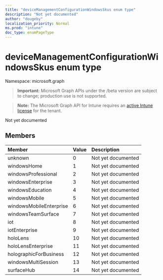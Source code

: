 ```yaml
---
title: "deviceManagementConfigurationWindowsSkus enum type"
description: "Not yet documented"
author: "dougeby"
localization_priority: Normal
ms.prod: "intune"
doc_type: enumPageType
---
```


# deviceManagementConfigurationWindowsSkus enum type

Namespace: microsoft.graph

> **Important:** Microsoft Graph APIs under the /beta version are subject to change; production use is not supported.

> **Note:** The Microsoft Graph API for Intune requires an [active Intune license](https://go.microsoft.com/fwlink/?linkid=839381) for the tenant.

Not yet documented

## Members
|Member|Value|Description|
|:---|:---|:---|
|unknown|0|Not yet documented|
|windowsHome|1|Not yet documented|
|windowsProfessional|2|Not yet documented|
|windowsEnterprise|3|Not yet documented|
|windowsEducation|4|Not yet documented|
|windowsMobile|5|Not yet documented|
|windowsMobileEnterprise|6|Not yet documented|
|windowsTeamSurface|7|Not yet documented|
|iot|8|Not yet documented|
|iotEnterprise|9|Not yet documented|
|holoLens|10|Not yet documented|
|holoLensEnterprise|11|Not yet documented|
|holographicForBusiness|12|Not yet documented|
|windowsMultiSession|13|Not yet documented|
|surfaceHub|14|Not yet documented|





